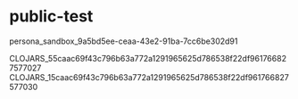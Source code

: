 # public-test

persona_sandbox_9a5bd5ee-ceaa-43e2-91ba-7cc6be302d91

CLOJARS_55caac69f43c796b63a772a1291965625d786538f22df961766827577027
CLOJARS_15caac69f43c796b63a772a1291965625d786538f22df961766827577030
